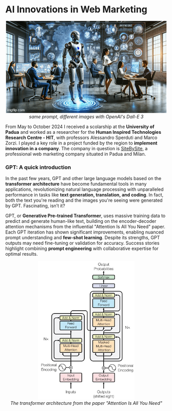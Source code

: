 # AI Innovations in Web Marketing

<p align="center">
  <!--  style="max-width: 100%; height: auto;" height="400" -->
  <img src="images/covers.gif"/>
  <br>
  <i>same prompt, different images with OpenAI's Dall-E 3</i>
</p>

From May to October 2024 I received a scolarship at the **University of Padua** and worked as a researcher for the **Human Inspired Technologies Research Centre - HIT**, with professors Alessandro Sperduti and Marco Zorzi. I played a key role in a project funded by the region to **implement innovation in a company**. The company in question is [SiteBySite](https://www.sitebysite.it/), a professional web marketing company situated in Padua and Milan.

<!-- <p align="center">
  <img src="images/cover_8.jpg" height="350"/>
</p> -->

### GPT: A quick introduction

In the past few years, GPT and other large language models based on the **transformer architecture** have become fundamental tools in many applications, revolutionizing natural language processing with unparalleled performance in tasks like **text generation, translation, and coding**. In fact, both the text you're reading and the images you're seeing were generated by GPT. Fascinating, isn’t it?


GPT, or **Generative Pre-trained Transformer**, uses massive training data to predict and generate human-like text, building on the encoder-decoder attention mechanisms from the influential "Attention Is All You Need" paper. Each GPT iteration has shown significant improvements, enabling nuanced prompt understanding and **few-shot learning**. Despite its strengths, GPT outputs may need fine-tuning or validation for accuracy. Success stories highlight combining **prompt engineering** with collaborative expertise for optimal results.

<p align="center">
  <img src="images/transformer.jpg" width = 300 style="max-width: 100%; height: auto;"/>
  <br>
  <i>The transformer architecture from the paper "Attention Is All You Need"</i>
</p>
